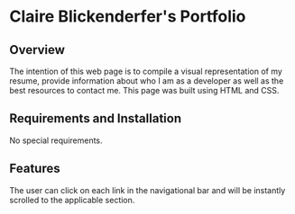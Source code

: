 # Claire Blickenderfer's Portfolio

## Overview
The intention of this web page is to compile a visual representation of my resume, provide information about who I am as a developer as well as the best resources to contact me. This page was built using HTML and CSS. 

## Requirements and Installation 
No special requirements.

## Features
The user can click on each link in the navigational bar and will be instantly scrolled to the applicable section.


